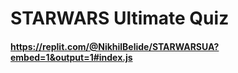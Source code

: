 # STARWARS Ultimate Quiz

#### https://replit.com/@NikhilBelide/STARWARSUA?embed=1&output=1#index.js
